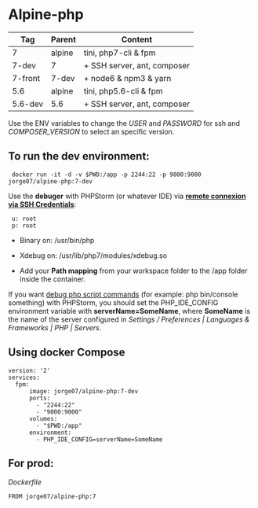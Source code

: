 # Alpine-php

|   Tag   | Parent |        Content               |
|---------|--------|------------------------------|
| 7       | alpine | tini, php7-cli & fpm         |
| 7-dev   |   7    |  + SSH server, ant, composer |
| 7-front | 7-dev  |   + node6 & npm3 & yarn      |
| 5.6     | alpine | tini, php5.6-cli & fpm       |
| 5.6-dev |  5.6   |  + SSH server, ant, composer |


Use the ENV variables to change the *USER* and *PASSWORD* for ssh and *COMPOSER_VERSION* to select an specific version. 

## To run the dev environment:

     docker run -it -d -v $PWD:/app -p 2244:22 -p 9000:9000 jorge07/alpine-php:7-dev

Use the **debuger** with PHPStorm (or whatever IDE) via **[remote connexion via SSH Credentials](https://confluence.jetbrains.com/display/PhpStorm/Working+with+Remote+PHP+Interpreters+in+PhpStorm)**:

     u: root 
     p: root

 - Binary on: /usr/bin/php

 - Xdebug on: /usr/lib/php7/modules/xdebug.so
 
 - Add your **Path mapping** from your workspace folder to the /app folder inside the container.
 
If you want [debug php script commands](https://confluence.jetbrains.com/display/PhpStorm/Debugging+PHP+CLI+scripts+with+PhpStorm) (for example: php bin/console something) with PHPStorm, you should set the PHP_IDE_CONFIG environment variable with **serverName=SomeName**, where **SomeName** is the name of the server configured in *Settings / Preferences | Languages & Frameworks | PHP | Servers*.
 
## Using docker Compose

    version: '2'
    services:
      fpm:
          image: jorge07/alpine-php:7-dev
          ports:
            - "2244:22"
            - "9000:9000"
          volumes:
            - "$PWD:/app"
          environment:
            - PHP_IDE_CONFIG=serverName=SomeName


## For prod:

*Dockerfile*

    FROM jorge07/alpine-php:7
